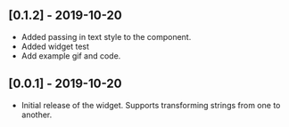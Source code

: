 ## [0.1.2] - 2019-10-20
* Added passing in text style to the component.
* Added widget test
* Add example gif and code.


## [0.0.1] - 2019-10-20

* Initial release of the widget. Supports transforming strings from one to another.
